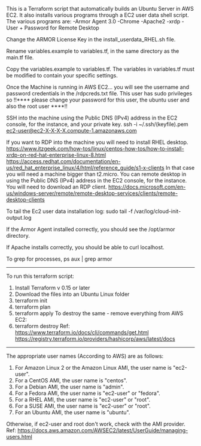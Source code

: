 This is a Terraform script that automatically builds an Ubuntu Server in AWS EC2. It also installs various programs through a EC2 user data shell script. The various programs are: -Armor Agent 3.0 -Chrome -Apache2 -xrdp -User + Password for Remote Desktop

Change the ARMOR License Key in the install_userdata_RHEL.sh file.

Rename variables.example to variables.tf, in the same directory as the main.tf file.

Copy the variables.example to variables.tf.
The variables in variables.tf must be modified to contain your specific settings.

Once the Machine is running in AWS EC2... you will see the username and password credentials in the /rdpcreds.txt file. 
This user has sudo privileges so !!**** please change your password for this user, the ubuntu user and also the root user ****!!

SSH into the machine using the Public DNS (IPv4) address in the EC2 console, for the instance, and your private key. 
ssh -i ~/.ssh/(keyfile).pem ec2-user@ec2-X-X-X-X.compute-1.amazonaws.com

If you want to RDP into the machine you will need to install RHEL desktop.
https://www.itzgeek.com/how-tos/linux/centos-how-tos/how-to-install-xrdp-on-red-hat-enterprise-linux-8.html
https://access.redhat.com/documentation/en-us/red_hat_enterprise_linux/4/html/reference_guide/s1-x-clients
In that case you will need a machine bigger than t2.micro. You can remote desktop in using the Public DNS (IPv4) address in the EC2 console, for the instance. You will need to download an RDP client. https://docs.microsoft.com/en-us/windows-server/remote/remote-desktop-services/clients/remote-desktop-clients

To tail the Ec2 user data installation log: 
sudo tail -f /var/log/cloud-init-output.log

If the Armor Agent installed correctly, you should see the /opt/armor directory. 

If Apache installs correctly, you should be able to curl localhost.

To grep for processes, ps aux | grep armor

-----
To run this terraform script:
1) Install Terraform v 0.15 or later
2) Download the files into an Ubuntu Linux folder
3) terraform init
4) terraform plan
5) terraform apply
To destroy the same - remove everything from AWS EC2:
6) terraform destroy 
Ref: 
https://www.terraform.io/docs/cli/commands/get.html
https://registry.terraform.io/providers/hashicorp/aws/latest/docs

-----
The appropriate user names (According to AWS) are as follows:

1) For Amazon Linux 2 or the Amazon Linux AMI, the user name is "ec2-user".
2) For a CentOS AMI, the user name is "centos".
3) For a Debian AMI, the user name is "admin".
4) For a Fedora AMI, the user name is "ec2-user" or "fedora".
5) For a RHEL AMI, the user name is "ec2-user" or "root".
6) For a SUSE AMI, the user name is "ec2-user" or "root".
7) For an Ubuntu AMI, the user name is "ubuntu".

Otherwise, if ec2-user and root don't work, check with the AMI provider. 
Ref: 
https://docs.aws.amazon.com/AWSEC2/latest/UserGuide/managing-users.html
